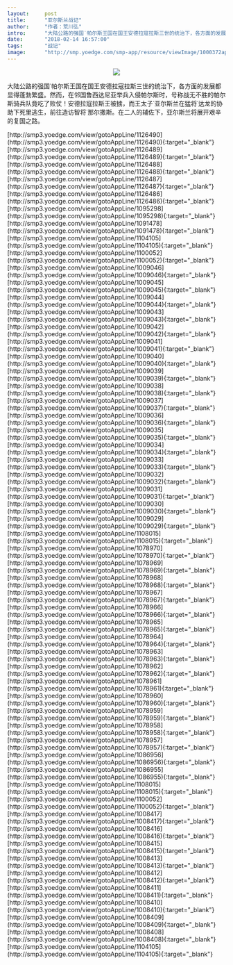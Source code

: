 ```yaml
---
layout:     post
title:      "亚尔斯兰战记"
author:     "作者：荒川弘"
intro:      "大陆公路的强国˙帕尔斯王国在国王安德拉寇拉斯三世的统治下，各方面的发展都显得蓬勃繁盛。然而，在邻国鲁西达尼亚举兵入侵帕尔斯时，号称战无不胜的帕尔斯骑兵队竟吃了败仗！安德拉寇拉斯王被掳，而王太子˙亚尔斯兰在猛将˙达龙的协助下死里逃生，前往造访智将˙那尔撒斯。在二人的辅佐下，亚尔斯兰将展开艰辛的复国之路。"
date:       "2018-02-14 16:57:00"
tags:       "战记"
image:      "http://smp.yoedge.com/smp-app/resource/viewImage/1000372appline.png"
---
```

<div style="text-align: center">
<p><img src="http://smp.yoedge.com/smp-app/resource/viewImage/1000372appline.png"/></p>
</div>
<p class="post-meta">
<span>大陆公路的强国˙帕尔斯王国在国王安德拉寇拉斯三世的统治下，各方面的发展都显得蓬勃繁盛。然而，在邻国鲁西达尼亚举兵入侵帕尔斯时，号称战无不胜的帕尔斯骑兵队竟吃了败仗！安德拉寇拉斯王被掳，而王太子˙亚尔斯兰在猛将˙达龙的协助下死里逃生，前往造访智将˙那尔撒斯。在二人的辅佐下，亚尔斯兰将展开艰辛的复国之路。</span>
</p>
[http://smp3.yoedge.com/view/gotoAppLine/1126490](http://smp3.yoedge.com/view/gotoAppLine/1126490){:target="_blank"}
[http://smp3.yoedge.com/view/gotoAppLine/1126489](http://smp3.yoedge.com/view/gotoAppLine/1126489){:target="_blank"}
[http://smp3.yoedge.com/view/gotoAppLine/1126488](http://smp3.yoedge.com/view/gotoAppLine/1126488){:target="_blank"}
[http://smp3.yoedge.com/view/gotoAppLine/1126487](http://smp3.yoedge.com/view/gotoAppLine/1126487){:target="_blank"}
[http://smp3.yoedge.com/view/gotoAppLine/1126486](http://smp3.yoedge.com/view/gotoAppLine/1126486){:target="_blank"}
[http://smp3.yoedge.com/view/gotoAppLine/1095298](http://smp3.yoedge.com/view/gotoAppLine/1095298){:target="_blank"}
[http://smp3.yoedge.com/view/gotoAppLine/1091478](http://smp3.yoedge.com/view/gotoAppLine/1091478){:target="_blank"}
[http://smp3.yoedge.com/view/gotoAppLine/1104105](http://smp3.yoedge.com/view/gotoAppLine/1104105){:target="_blank"}
[http://smp3.yoedge.com/view/gotoAppLine/1100052](http://smp3.yoedge.com/view/gotoAppLine/1100052){:target="_blank"}
[http://smp3.yoedge.com/view/gotoAppLine/1009046](http://smp3.yoedge.com/view/gotoAppLine/1009046){:target="_blank"}
[http://smp3.yoedge.com/view/gotoAppLine/1009045](http://smp3.yoedge.com/view/gotoAppLine/1009045){:target="_blank"}
[http://smp3.yoedge.com/view/gotoAppLine/1009044](http://smp3.yoedge.com/view/gotoAppLine/1009044){:target="_blank"}
[http://smp3.yoedge.com/view/gotoAppLine/1009043](http://smp3.yoedge.com/view/gotoAppLine/1009043){:target="_blank"}
[http://smp3.yoedge.com/view/gotoAppLine/1009042](http://smp3.yoedge.com/view/gotoAppLine/1009042){:target="_blank"}
[http://smp3.yoedge.com/view/gotoAppLine/1009041](http://smp3.yoedge.com/view/gotoAppLine/1009041){:target="_blank"}
[http://smp3.yoedge.com/view/gotoAppLine/1009040](http://smp3.yoedge.com/view/gotoAppLine/1009040){:target="_blank"}
[http://smp3.yoedge.com/view/gotoAppLine/1009039](http://smp3.yoedge.com/view/gotoAppLine/1009039){:target="_blank"}
[http://smp3.yoedge.com/view/gotoAppLine/1009038](http://smp3.yoedge.com/view/gotoAppLine/1009038){:target="_blank"}
[http://smp3.yoedge.com/view/gotoAppLine/1009037](http://smp3.yoedge.com/view/gotoAppLine/1009037){:target="_blank"}
[http://smp3.yoedge.com/view/gotoAppLine/1009036](http://smp3.yoedge.com/view/gotoAppLine/1009036){:target="_blank"}
[http://smp3.yoedge.com/view/gotoAppLine/1009035](http://smp3.yoedge.com/view/gotoAppLine/1009035){:target="_blank"}
[http://smp3.yoedge.com/view/gotoAppLine/1009034](http://smp3.yoedge.com/view/gotoAppLine/1009034){:target="_blank"}
[http://smp3.yoedge.com/view/gotoAppLine/1009033](http://smp3.yoedge.com/view/gotoAppLine/1009033){:target="_blank"}
[http://smp3.yoedge.com/view/gotoAppLine/1009032](http://smp3.yoedge.com/view/gotoAppLine/1009032){:target="_blank"}
[http://smp3.yoedge.com/view/gotoAppLine/1009031](http://smp3.yoedge.com/view/gotoAppLine/1009031){:target="_blank"}
[http://smp3.yoedge.com/view/gotoAppLine/1009030](http://smp3.yoedge.com/view/gotoAppLine/1009030){:target="_blank"}
[http://smp3.yoedge.com/view/gotoAppLine/1009029](http://smp3.yoedge.com/view/gotoAppLine/1009029){:target="_blank"}
[http://smp3.yoedge.com/view/gotoAppLine/1108015](http://smp3.yoedge.com/view/gotoAppLine/1108015){:target="_blank"}
[http://smp3.yoedge.com/view/gotoAppLine/1078970](http://smp3.yoedge.com/view/gotoAppLine/1078970){:target="_blank"}
[http://smp3.yoedge.com/view/gotoAppLine/1078969](http://smp3.yoedge.com/view/gotoAppLine/1078969){:target="_blank"}
[http://smp3.yoedge.com/view/gotoAppLine/1078968](http://smp3.yoedge.com/view/gotoAppLine/1078968){:target="_blank"}
[http://smp3.yoedge.com/view/gotoAppLine/1078967](http://smp3.yoedge.com/view/gotoAppLine/1078967){:target="_blank"}
[http://smp3.yoedge.com/view/gotoAppLine/1078966](http://smp3.yoedge.com/view/gotoAppLine/1078966){:target="_blank"}
[http://smp3.yoedge.com/view/gotoAppLine/1078965](http://smp3.yoedge.com/view/gotoAppLine/1078965){:target="_blank"}
[http://smp3.yoedge.com/view/gotoAppLine/1078964](http://smp3.yoedge.com/view/gotoAppLine/1078964){:target="_blank"}
[http://smp3.yoedge.com/view/gotoAppLine/1078963](http://smp3.yoedge.com/view/gotoAppLine/1078963){:target="_blank"}
[http://smp3.yoedge.com/view/gotoAppLine/1078962](http://smp3.yoedge.com/view/gotoAppLine/1078962){:target="_blank"}
[http://smp3.yoedge.com/view/gotoAppLine/1078961](http://smp3.yoedge.com/view/gotoAppLine/1078961){:target="_blank"}
[http://smp3.yoedge.com/view/gotoAppLine/1078960](http://smp3.yoedge.com/view/gotoAppLine/1078960){:target="_blank"}
[http://smp3.yoedge.com/view/gotoAppLine/1078959](http://smp3.yoedge.com/view/gotoAppLine/1078959){:target="_blank"}
[http://smp3.yoedge.com/view/gotoAppLine/1078958](http://smp3.yoedge.com/view/gotoAppLine/1078958){:target="_blank"}
[http://smp3.yoedge.com/view/gotoAppLine/1078957](http://smp3.yoedge.com/view/gotoAppLine/1078957){:target="_blank"}
[http://smp3.yoedge.com/view/gotoAppLine/1086956](http://smp3.yoedge.com/view/gotoAppLine/1086956){:target="_blank"}
[http://smp3.yoedge.com/view/gotoAppLine/1086955](http://smp3.yoedge.com/view/gotoAppLine/1086955){:target="_blank"}
[http://smp3.yoedge.com/view/gotoAppLine/1108015](http://smp3.yoedge.com/view/gotoAppLine/1108015){:target="_blank"}
[http://smp3.yoedge.com/view/gotoAppLine/1100052](http://smp3.yoedge.com/view/gotoAppLine/1100052){:target="_blank"}
[http://smp3.yoedge.com/view/gotoAppLine/1008417](http://smp3.yoedge.com/view/gotoAppLine/1008417){:target="_blank"}
[http://smp3.yoedge.com/view/gotoAppLine/1008416](http://smp3.yoedge.com/view/gotoAppLine/1008416){:target="_blank"}
[http://smp3.yoedge.com/view/gotoAppLine/1008415](http://smp3.yoedge.com/view/gotoAppLine/1008415){:target="_blank"}
[http://smp3.yoedge.com/view/gotoAppLine/1008413](http://smp3.yoedge.com/view/gotoAppLine/1008413){:target="_blank"}
[http://smp3.yoedge.com/view/gotoAppLine/1008412](http://smp3.yoedge.com/view/gotoAppLine/1008412){:target="_blank"}
[http://smp3.yoedge.com/view/gotoAppLine/1008411](http://smp3.yoedge.com/view/gotoAppLine/1008411){:target="_blank"}
[http://smp3.yoedge.com/view/gotoAppLine/1008410](http://smp3.yoedge.com/view/gotoAppLine/1008410){:target="_blank"}
[http://smp3.yoedge.com/view/gotoAppLine/1008409](http://smp3.yoedge.com/view/gotoAppLine/1008409){:target="_blank"}
[http://smp3.yoedge.com/view/gotoAppLine/1008408](http://smp3.yoedge.com/view/gotoAppLine/1008408){:target="_blank"}
[http://smp3.yoedge.com/view/gotoAppLine/1104105](http://smp3.yoedge.com/view/gotoAppLine/1104105){:target="_blank"}


